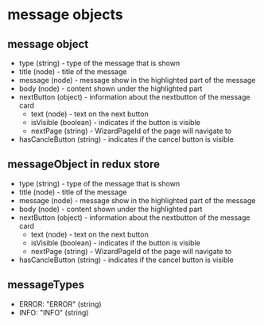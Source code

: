 # message objects 

## message object
+ type (string) - type of the message that is shown
+ title (node) - title of the message
+ message (node) - message show in the highlighted part of the message
+ body (node) - content shown under the highlighted part
+ nextButton (object) - information about the nextbutton of the message card
  + text (node) - text on the next button
  + isVisible (boolean) - indicates if the button is visible
  + nextPage (string) - WizardPageId of the page will navigate to
+ hasCancleButton (string) - indicates if the cancel button is visible

## messageObject in redux store
+ type (string) - type of the message that is shown
+ title (node) - title of the message
+ message (node) - message show in the highlighted part of the message
+ body (node) - content shown under the highlighted part
+ nextButton (object) - information about the nextbutton of the message card
  + text (node) - text on the next button
  + isVisible (boolean) - indicates if the button is visible
  + nextPage (string) - WizardPageId of the page will navigate to
+ hasCancleButton (string) - indicates if the cancel button is visible

## messageTypes 
+ ERROR: "ERROR" (string)
+ INFO: "INFO" (string)